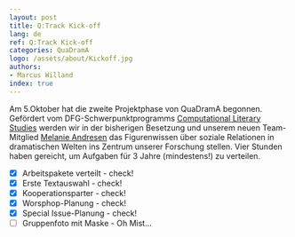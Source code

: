 ```yaml
---
layout: post
title: Q:Track Kick-off
lang: de
ref: Q:Track Kick-off
categories: QuaDramA
logo: /assets/about/Kickoff.jpg
authors: 
- Marcus Willand
index: true
---
```


Am 5.Oktober hat die zweite Projektphase von QuaDramA begonnen. Gefördert vom DFG-Schwerpunktprogramms [Computational Literary Studies](https://dfg-spp-cls.github.io/) werden wir in der bisherigen Besetzung und unserem neuen Team-Mitglied [Melanie Andresen](https://quadrama.github.io/people.de#melanie-andresen) das Figurenwissen über soziale Relationen in dramatischen Welten ins Zentrum unserer Forschung stellen. Vier Stunden haben gereicht, um Aufgaben für 3 Jahre (mindestens!) zu verteilen.
- [x] Arbeitspakete verteilt - check!
- [x] Erste Textauswahl - check!
- [x] Kooperationsparter - check!
- [x] Worsphop-Planung - check!
- [x] Special Issue-Planung - check!
- [ ] Gruppenfoto mit Maske - Oh Mist...
